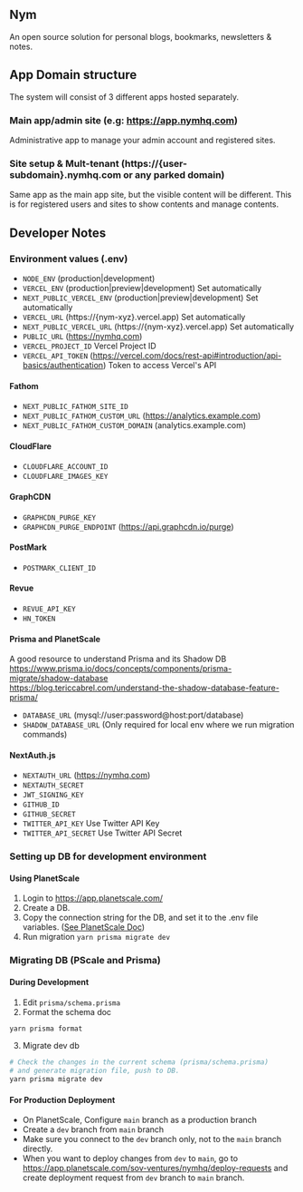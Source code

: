## Nym
An open source solution for personal blogs, bookmarks, newsletters & notes.
## App Domain structure

The system will consist of 3 different apps hosted separately.

### Main app/admin site (e.g: https://app.nymhq.com)

Administrative app to manage your admin account and registered sites.

### Site setup & Mult-tenant (https://{user-subdomain}.nymhq.com or any parked domain)

Same app as the main app site, but the visible content will be different.
This is for registered users and sites to show contents and manage contents.

## Developer Notes

### Environment values (.env)

- `NODE_ENV` (production|development)
- `VERCEL_ENV` (production|preview|development) Set automatically 
- `NEXT_PUBLIC_VERCEL_ENV` (production|preview|development) Set automatically 
- `VERCEL_URL` (https://{nym-xyz}.vercel.app) Set automatically
- `NEXT_PUBLIC_VERCEL_URL` (https://{nym-xyz}.vercel.app) Set automatically
- `PUBLIC_URL` (https://nymhq.com)
- `VERCEL_PROJECT_ID` Vercel Project ID
- `VERCEL_API_TOKEN` (https://vercel.com/docs/rest-api#introduction/api-basics/authentication) Token to access Vercel's API

#### Fathom

- `NEXT_PUBLIC_FATHOM_SITE_ID`
- `NEXT_PUBLIC_FATHOM_CUSTOM_URL` (https://analytics.example.com)
- `NEXT_PUBLIC_FATHOM_CUSTOM_DOMAIN` (analytics.example.com)

#### CloudFlare

- `CLOUDFLARE_ACCOUNT_ID`
- `CLOUDFLARE_IMAGES_KEY`


#### GraphCDN

- `GRAPHCDN_PURGE_KEY`
- `GRAPHCDN_PURGE_ENDPOINT` (https://api.graphcdn.io/purge)

#### PostMark

- `POSTMARK_CLIENT_ID`

#### Revue

- `REVUE_API_KEY`
- `HN_TOKEN`

#### Prisma and PlanetScale

A good resource to understand Prisma and its Shadow DB
 https://www.prisma.io/docs/concepts/components/prisma-migrate/shadow-database  
 https://blog.tericcabrel.com/understand-the-shadow-database-feature-prisma/  

- `DATABASE_URL` (mysql://user:password@host:port/database)
- `SHADOW_DATABASE_URL` (Only required for local env where we run migration commands)

#### NextAuth.js

- `NEXTAUTH_URL` (https://nymhq.com)
- `NEXTAUTH_SECRET`
- `JWT_SIGNING_KEY`
- `GITHUB_ID`
- `GITHUB_SECRET`
- `TWITTER_API_KEY`  Use Twitter API Key 
- `TWITTER_API_SECRET` Use Twitter API Secret

### Setting up DB for development environment

#### Using PlanetScale

1. Login to https://app.planetscale.com/
2. Create a DB.
3. Copy the connection string for the DB, and set it to the .env file variables. ([See PlanetScale Doc](https://planetscale.com/docs/concepts/connection-strings))
4. Run migration `yarn prisma migrate dev`


### Migrating DB (PScale and Prisma)

#### During Development

1. Edit `prisma/schema.prisma`
2. Format the schema doc

```sh
yarn prisma format
```

3. Migrate dev db

```sh
# Check the changes in the current schema (prisma/schema.prisma)
# and generate migration file, push to DB.
yarn prisma migrate dev
```

#### For Production Deployment

- On PlanetScale, Configure `main` branch as a production branch
- Create a `dev` branch from `main` branch
- Make sure you connect to the `dev` branch only, not to the `main` branch directly.
- When you want to deploy changes from `dev` to `main`, go to https://app.planetscale.com/sov-ventures/nymhq/deploy-requests and create deployment request from `dev` branch to `main` branch.
